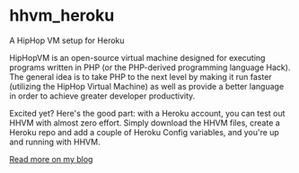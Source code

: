 hhvm_heroku
===========

A HipHop VM setup for Heroku

HipHopVM is an open-source virtual machine designed for executing programs written in PHP (or the PHP-derived programming language Hack). The general idea is to take PHP to the next level by making it run faster (utilizing the HipHop Virtual Machine) as well as provide a better language in order to achieve greater developer productivity.

Excited yet? Here's the good part: with a Heroku account, you can test out HHVM with almost zero effort. Simply download the HHVM files, create a Heroku repo and add a couple of Heroku Config variables, and you're up and running with HHVM.

[Read more on my blog](http://www.robbestad.com/2014/11/adventures-in-hiphop-vm.html)
